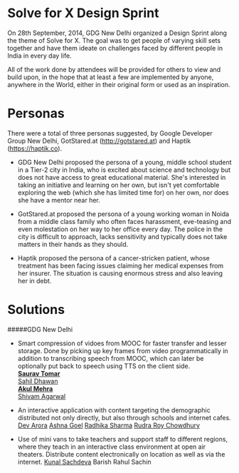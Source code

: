 Solve for X Design Sprint
=====================

On 28th September, 2014, GDG New Delhi organized a Design Sprint along the theme of Solve for X. The goal was to get people of varying skill sets together and have them ideate on challenges faced by different people in India in every day life.

All of the work done by attendees will be provided for others to view and build upon, in the hope that at least a few are implemented by anyone, anywhere in the World, either in their original form or used as an inspiration.

Personas
========================
There were a total of three personas suggested, by Google Developer Group New Delhi, GotStared.at (http://gotstared.at) and Haptik (https://haptik.co).

* GDG New Delhi proposed the persona of a young, middle school student in a Tier-2 city in India, who is excited about science and technology but does not have access to great educational material. She's interested in taking an initiative and learning on her own, but isn't yet comfortable exploring the web (which she has limited time for) on her own, nor does she have a mentor near her.

* GotStared.at proposed the persona of a young working woman in Noida from a middle class family who often faces harassment, eve-teasing and even molestation on her way to her office every day. The police in the city is difficult to approach, lacks sensitivity and typically does not take matters in their hands as they should.

*  Haptik proposed the persona of a cancer-stricken patient, whose treatment has been facing issues claiming her medical expenses from her insurer. The situation is causing enormous stress and also leaving her in debt.

Solutions
======================
#####GDG New Delhi
* Smart compression of vidoes from MOOC for faster transfer and lesser storage. Done by picking up key frames from video programmatically in addition to transcribing speech from MOOC, which can later be optionally put back to speech using TTS on the client side.
<br>**[Saurav Tomar](http://sauravtom.com)
<br>**[Sahil Dhawan](mailto:sahildhawan2011@gmail.com) 
<br>**[Akul Mehra](mailto:mehra.akul@gmail.com)
<br>**[Shivam Agarwal](mailto:shivam.agarwal18@outlook.com) 


* An interactive application with content targeting the demographic distributed not only directly, but also through schools and internet cafes.
[Dev Arora](mailto:arora4dev@gmail.com)
[Ashna Goel](mailto:ashnagoel16@gmail.com)
[Radhika Sharma](mailto:ashnagoel16@gmail.com)
[Rudra Roy Chowdhury](mailto:ashnagoel16@gmail.com)

* Use of mini vans to take teachers and support staff to different regions, where they teach in an interactive class environment at open air theaters. Distribute content electronically on location as well as via the internet.
[Kunal Sachdeva](mailto:kunsachdeva@gmail.com)
Barish
Rahul
Sachin

